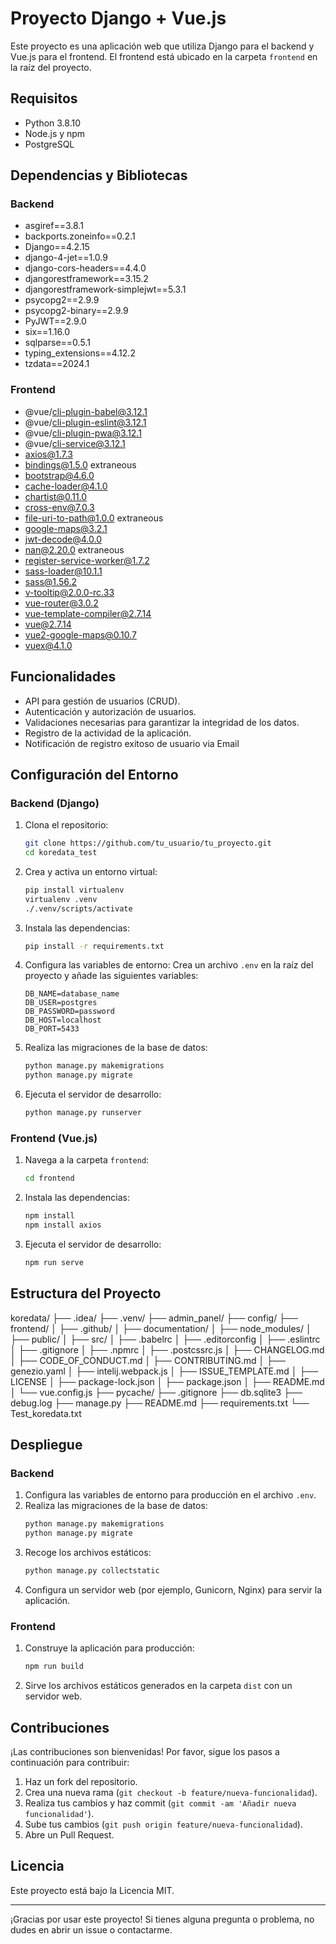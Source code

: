 # Proyecto Django + Vue.js

Este proyecto es una aplicación web que utiliza Django para el backend y Vue.js para el frontend. El frontend está
ubicado en la carpeta `frontend` en la raíz del proyecto.

## Requisitos

- Python 3.8.10
- Node.js y npm
- PostgreSQL

## Dependencias y Bibliotecas
### Backend
- asgiref==3.8.1
- backports.zoneinfo==0.2.1
- Django==4.2.15
- django-4-jet==1.0.9
- django-cors-headers==4.4.0
- djangorestframework==3.15.2
- djangorestframework-simplejwt==5.3.1
- psycopg2==2.9.9
- psycopg2-binary==2.9.9
- PyJWT==2.9.0
- six==1.16.0
- sqlparse==0.5.1
- typing_extensions==4.12.2
- tzdata==2024.1
### Frontend
- @vue/cli-plugin-babel@3.12.1
- @vue/cli-plugin-eslint@3.12.1
- @vue/cli-plugin-pwa@3.12.1
- @vue/cli-service@3.12.1
- axios@1.7.3
- bindings@1.5.0 extraneous
- bootstrap@4.6.0
- cache-loader@4.1.0
- chartist@0.11.0
- cross-env@7.0.3
- file-uri-to-path@1.0.0 extraneous
- google-maps@3.2.1
- jwt-decode@4.0.0
- nan@2.20.0 extraneous
- register-service-worker@1.7.2
- sass-loader@10.1.1
- sass@1.56.2
- v-tooltip@2.0.0-rc.33
- vue-router@3.0.2
- vue-template-compiler@2.7.14
- vue@2.7.14
- vue2-google-maps@0.10.7
- vuex@4.1.0


## Funcionalidades
- API para gestión de usuarios (CRUD).
- Autenticación y autorización de usuarios.
- Validaciones necesarias para garantizar la integridad de los datos.
- Registro de la actividad de la aplicación.
- Notificación de registro exitoso de usuario via Email

## Configuración del Entorno

### Backend (Django)

1. Clona el repositorio:
    ```bash
    git clone https://github.com/tu_usuario/tu_proyecto.git
    cd koredata_test
    ```

2. Crea y activa un entorno virtual:
    ```bash
    pip install virtualenv
    virtualenv .venv
    ./.venv/scripts/activate
    ```

3. Instala las dependencias:
    ```bash
    pip install -r requirements.txt
    ```

4. Configura las variables de entorno:
   Crea un archivo `.env` en la raíz del proyecto y añade las siguientes variables:
    ```env
    DB_NAME=database_name
    DB_USER=postgres
    DB_PASSWORD=password
    DB_HOST=localhost
    DB_PORT=5433
    ```

5. Realiza las migraciones de la base de datos:
    ```bash
    python manage.py makemigrations
    python manage.py migrate
    ```

6. Ejecuta el servidor de desarrollo:
    ```bash
    python manage.py runserver
    ```

### Frontend (Vue.js)

1. Navega a la carpeta `frontend`:
    ```bash
    cd frontend
    ```

2. Instala las dependencias:
    ```bash
    npm install
    npm install axios
    ```

3. Ejecuta el servidor de desarrollo:
    ```bash
    npm run serve
    ```

## Estructura del Proyecto

koredata/ 
├── .idea/ 
├── .venv/ 
├── admin_panel/ 
├── config/ 
├── frontend/ 
│ ├── .github/ 
│ ├── documentation/ 
│ ├── node_modules/ 
│ ├── public/ 
│ ├── src/ 
│ ├── .babelrc 
│ ├── .editorconfig 
│ ├── .eslintrc 
│ ├── .gitignore 
│ ├── .npmrc 
│ ├── .postcssrc.js 
│ ├── CHANGELOG.md 
│ ├── CODE_OF_CONDUCT.md 
│ ├── CONTRIBUTING.md 
│ ├── genezio.yaml 
│ ├── intelij.webpack.js 
│ ├── ISSUE_TEMPLATE.md 
│ ├── LICENSE 
│ ├── package-lock.json 
│ ├── package.json 
│ ├── README.md 
│ └── vue.config.js 
├── pycache/ 
├── .gitignore 
├── db.sqlite3 
├── debug.log 
├── manage.py 
├── README.md 
├── requirements.txt 
└── Test_koredata.txt

## Despliegue

### Backend

1. Configura las variables de entorno para producción en el archivo `.env`.
2. Realiza las migraciones de la base de datos:
    ```bash
    python manage.py makemigrations
    python manage.py migrate
    ```
3. Recoge los archivos estáticos:
    ```bash
    python manage.py collectstatic
    ```
4. Configura un servidor web (por ejemplo, Gunicorn, Nginx) para servir la aplicación.

### Frontend

1. Construye la aplicación para producción:
    ```bash
    npm run build
    ```
2. Sirve los archivos estáticos generados en la carpeta `dist` con un servidor web.

## Contribuciones

¡Las contribuciones son bienvenidas! Por favor, sigue los pasos a continuación para contribuir:

1. Haz un fork del repositorio.
2. Crea una nueva rama (`git checkout -b feature/nueva-funcionalidad`).
3. Realiza tus cambios y haz commit (`git commit -am 'Añadir nueva funcionalidad'`).
4. Sube tus cambios (`git push origin feature/nueva-funcionalidad`).
5. Abre un Pull Request.

## Licencia

Este proyecto está bajo la Licencia MIT.

---

¡Gracias por usar este proyecto! Si tienes alguna pregunta o problema, no dudes en abrir un issue o contactarme.